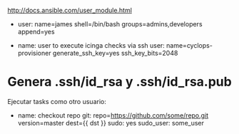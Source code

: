 http://docs.ansible.com/user_module.html

- user: name=james shell=/bin/bash groups=admins,developers append=yes

- name: user to execute icinga checks via ssh
  user: name=cyclops-provisioner generate_ssh_key=yes ssh_key_bits=2048
# Genera .ssh/id_rsa y .ssh/id_rsa.pub


Ejecutar tasks como otro usuario:
- name: checkout repo
  git: repo=https://github.com/some/repo.git version=master dest={{ dst }}
  sudo: yes
  sudo_user: some_user

